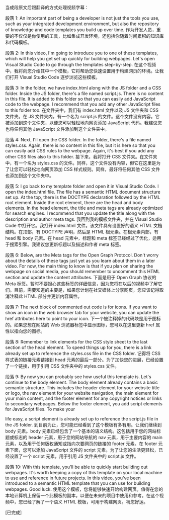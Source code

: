 当成段原文后跟翻译的方式处理视频字幕：

段落 1:
An important part of being a developer is not just the tools you use, such as your integrated development environment, but also the repository of knowledge and code templates you build up over time.
作为开发人员，重要的不仅仅是你使用的工具，比如集成开发环境，还包括你随着时间累积的知识库和代码模板。

段落 2:
In this video, I'm going to introduce you to one of these templates, which will help you get set up quickly for building webpages. Let's open Visual Studio Code to go through the templates step-by-step.
在这个视频中，我将向您介绍其中一个模板，它将帮助您快速设置用于构建网页的环境。让我们打开 Visual Studio Code 逐步浏览这些模板。

段落 3:
In the folder, we have index.html along with the JS folder and a CSS folder. Inside the JS folder, there's a file named script.js. There is no content in this file. It is added to this folder so that you can easily add JavaScript code to the webpage. I recommend that you add any other JavaScript files to this folder too.
在文件夹中，我们有 index.html 文件以及 JS 文件夹和 CSS 文件夹。在 JS 文件夹内，有一个名为 script.js 的文件。这个文件没有内容。它被添加到这个文件夹，以便您可以轻松地向网页添加 JavaScript 代码。我建议您也将任何其他 JavaScript 文件添加到这个文件夹中。

段落 4:
Next, I'll open the CSS folder. In the folder, there's a file named styles.css. Again, there is no content in this file, but it is here so that you can easily add CSS rules to the webpage. Again, it's best if you add any other CSS files also to this folder.
接下来，我将打开 CSS 文件夹。在文件夹中，有一个名为 styles.css 的文件。同样，这个文件没有内容，但它在这里是为了让您可以轻松地向网页添加 CSS 样式规则。同样，最好将任何其他 CSS 文件也添加到这个文件夹中。

段落 5:
I go back to my template folder and open it in Visual Studio Code. I open the index.html file. The file has a semantic HTML document structure set up. At the top, there is the DOCTYPE declaration followed by the HTML root element. Inside the root element, there are the head and body elements. In the head element, the title and meta tags are already optimized for search engines. I recommend that you update the title along with the description and author meta tags.
我回到我的模板文件夹，并在 Visual Studio Code 中打开它。我打开 index.html 文件。该文件具有设置好的语义 HTML 文档结构。在顶部，有 DOCTYPE 声明，然后是 HTML 根元素。在根元素内部，有 head 和 body 元素。在 head 元素中，标题和 meta 标签已经经过了优化，适用于搜索引擎。我建议您更新标题以及描述和作者 meta 标签。

段落 6:
Below, are the Meta tags for the Open Graph Protocol. Don't worry about the details of these tags just yet as you learn about them in a later video. For now, the main thing to know is that if you plan on sharing the webpage on social media, you should remember to uncomment this HTML section and update the content attributes.
下面是用于 Open Graph 协议的 Meta 标签。暂时不要担心这些标签的详细信息，因为您将在以后的视频中了解它们。目前，需要知道的主要是，如果您计划在社交媒体上分享网页，您应该记得取消注释此 HTML 部分并更新内容属性。

段落 7:
The next block of commented out code is for icons. If you want to show an icon in the web browser tab for your website, you can update the href attributes here to point to your icon.
下一个被注释掉的代码块是用于图标的。如果您想在网站的 Web 浏览器标签中显示图标，您可以在这里更新 href 属性以指向您的图标。

段落 8:
Remember to link elements for the CSS style sheet to the last section of the head element. To speed things up for you, there is a link already set up to reference the styles.css file in the CSS folder.
记得将 CSS 样式表的链接元素链接到 head 元素的最后一部分。为了加快您的进展，已经设置了一个链接，用于引用 CSS 文件夹中的 styles.css 文件。

段落 9:
By now you can probably see how useful this template is. Let's continue to the body element. The body element already contains a basic semantic structure. This includes the header element for your website title or logo, the nav element for your website navigation, the main element for your main content, and the footer element for any copyright notices or links to secondary webpages. Below the footer element, you add script elements for JavaScript files. To make your

 life easy, a script element is already set up to reference the script.js file in the JS folder.
到目前为止，您可能已经看到了这个模板有多有用。让我们继续到 body 元素。body 元素已经包含了一个基本的语义结构。这包括用于您的网站标题或标志的 header 元素，用于您的网站导航的 nav 元素，用于主要内容的 main 元素，以及用于任何版权通知或指向次要网页的链接的 footer 元素。在 footer 元素下面，您可以添加 JavaScript 文件的 script 元素。为了让您的生活更轻松，已经设置了一个 script 元素，用于引用 JS 文件夹中的 script.js 文件。

段落 10:
With this template, you'll be able to quickly start building out webpages. It's worth keeping a copy of this template on your local machine to use and reference in future projects. In this video, you've been introduced to a semantic HTML template that you can use for building webpages. Good luck.
使用这个模板，您将能够快速开始构建网页。值得在您的本地计算机上保留一个此模板的副本，以便在未来的项目中使用和参考。在这个视频中，您已经了解了一个语义 HTML 模板，可用于构建网页。祝您好运。

[已完成]


